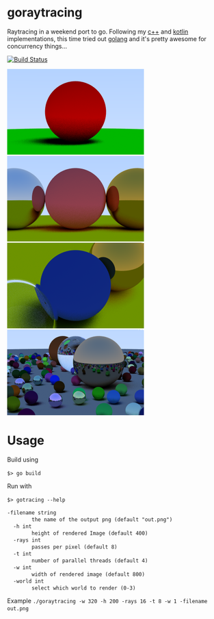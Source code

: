 # goraytracing
Raytracing in a weekend port to go. Following my [c++](https://github.com/mehrmann/raytracing) and [kotlin](https://github.com/mehrmann/kraytracing) implementations, this time tried out [golang](https://golang.org/) and it's pretty awesome for concurrency things...

[![Build Status](https://travis-ci.com/mehrmann/goraytracing.svg?branch=master)](https://travis-ci.com/mehrmann/goraytracing)

![world_0](world_0.png)
![world_1](world_1.png)
![world_2](world_2.png)
![world_3](world_3.png)

# Usage
Build using

`$> go build`

Run with

`$> gotracing --help`

```
-filename string
    	the name of the output png (default "out.png")
  -h int
    	height of rendered Image (default 400)
  -rays int
    	passes per pixel (default 8)
  -t int
    	number of parallel threads (default 4)
  -w int
    	width of rendered image (default 800)
  -world int
    	select which world to render (0-3)
```

Example
`./goraytracing -w 320 -h 200 -rays 16 -t 8 -w 1 -filename out.png`
